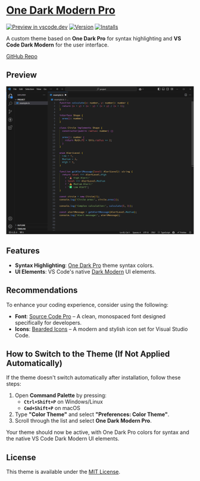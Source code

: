 # [One Dark Modern Pro](https://marketplace.visualstudio.com/items?itemName=aleksa-codes.one-dark-modern-pro)

[![Preview in vscode.dev](https://img.shields.io/badge/preview%20in-vscode.dev-blue)](https://vscode.dev/theme/aleksa-codes.one-dark-modern-pro) [![Version](https://vsmarketplacebadges.dev/version/aleksa-codes.one-dark-modern-pro.png)](https://marketplace.visualstudio.com/items?itemName=aleksa-codes.one-dark-modern-pro) [![Installs](https://vsmarketplacebadges.dev/installs/aleksa-codes.one-dark-modern-pro.png)](https://marketplace.visualstudio.com/items?itemName=aleksa-codes.one-dark-modern-pro)

A custom theme based on **One Dark Pro** for syntax highlighting and **VS Code Dark Modern** for the user interface.

[GitHub Repo](https://github.com/aleksa-codes/one-dark-modern-pro)

## Preview

![Preview](./preview.png)

## Features

- **Syntax Highlighting**: [One Dark Pro](https://marketplace.visualstudio.com/items?itemName=zhuangtongfa.Material-theme) theme syntax colors.
- **UI Elements**: VS Code's native [Dark Modern](https://github.com/microsoft/vscode/blob/main/extensions/theme-defaults/themes/dark_modern.json) UI elements.

## Recommendations

To enhance your coding experience, consider using the following:

- **Font**: [Source Code Pro](https://github.com/adobe-fonts/source-code-pro) – A clean, monospaced font designed specifically for developers.
- **Icons**: [Bearded Icons](https://marketplace.visualstudio.com/items?itemName=BeardedBear.beardedicons) – A modern and stylish icon set for Visual Studio Code.

## How to Switch to the Theme (If Not Applied Automatically)

If the theme doesn't switch automatically after installation, follow these steps:

1. Open **Command Palette** by pressing:
   - **`Ctrl+Shift+P`** on Windows/Linux
   - **`Cmd+Shift+P`** on macOS
2. Type **"Color Theme"** and select **"Preferences: Color Theme"**.
3. Scroll through the list and select **One Dark Modern Pro**.

Your theme should now be active, with One Dark Pro colors for syntax and the native VS Code Dark Modern UI elements.

## License

This theme is available under the [MIT License](LICENSE).

